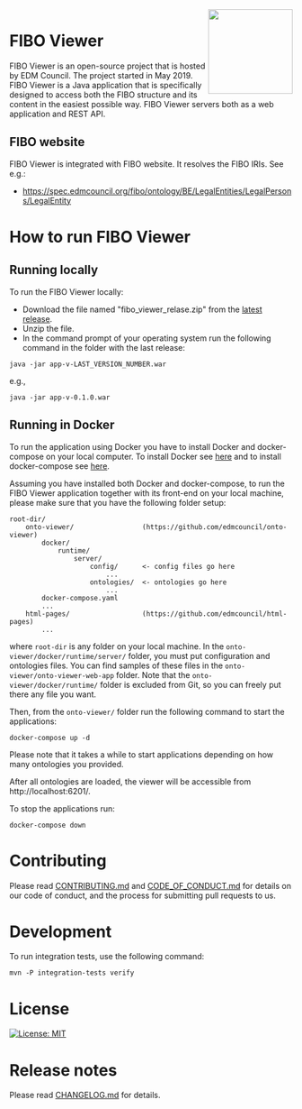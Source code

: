 <img src="https://spec.edmcouncil.org/fibo/htmlpages/master/latest/img/logo.66a988fe.png" width="150" align="right"/>

# FIBO Viewer

FIBO Viewer is an open-source project that is hosted by EDM Council. The project started in May 2019. FIBO Viewer is a Java application that is specifically designed to access both the FIBO structure and its content in the easiest possible way. FIBO Viewer servers both as a web application and REST API.


## FIBO website
FIBO Viewer is integrated with FIBO website. It resolves the FIBO IRIs. See e.g.:

* https://spec.edmcouncil.org/fibo/ontology/BE/LegalEntities/LegalPersons/LegalEntity


# How to run FIBO Viewer

## Running locally

To run the FIBO Viewer locally: 

* Download the file named "fibo\_viewer\_relase.zip" from the [latest release](https://github.com/edmcouncil/fibo-viewer/releases). 
* Unzip the file. 
* In the command prompt of your operating system run the following command in the folder with the last release: 

```
java -jar app-v-LAST_VERSION_NUMBER.war
```
e.g.,

```
java -jar app-v-0.1.0.war
```


## Running in Docker

To run the application using Docker you have to install Docker and docker-compose on your local computer.  To install Docker see [here](https://docs.docker.com/get-docker/) and to install docker-compose see [here](https://docs.docker.com/compose/install/). 

Assuming you have installed both Docker and docker-compose, to run the FIBO Viewer application together with its front-end on your local machine, please make sure that you have the following folder setup:

```
root-dir/
    onto-viewer/                 (https://github.com/edmcouncil/onto-viewer)
        docker/
            runtime/
                server/
                    config/      <- config files go here
                        ...
                    ontologies/  <- ontologies go here
                        ...
        docker-compose.yaml
        ...
    html-pages/                  (https://github.com/edmcouncil/html-pages)
        ...
```

where `root-dir` is any folder on your local machine.  In the `onto-viewer/docker/runtime/server/` folder, you must put configuration and ontologies files.  You can find samples of these files in the `onto-viewer/onto-viewer-web-app` folder.  Note that the `onto-viewer/docker/runtime/` folder is excluded from Git, so you can freely put there any file you want.

Then, from the `onto-viewer/` folder run the following command to start the applications:

```
docker-compose up -d
```

Please note that it takes a while to start applications depending on how many ontologies you provided.

After all ontologies are loaded, the viewer will be accessible from http://localhost:6201/.

To stop the applications run:

```
docker-compose down
```


# Contributing
Please read [CONTRIBUTING.md](CONTRIBUTING.md) and [CODE_OF_CONDUCT.md](CODE_OF_CONDUCT.md) for details on our code of conduct, and the process for submitting pull requests to us.


# Development

To run integration tests, use the following command:

```shell
mvn -P integration-tests verify
```


# License
[![License: MIT](https://img.shields.io/badge/License-MIT-yellow.svg)](LICENSE)


# Release notes

Please read [CHANGELOG.md](CHANGELOG.md) for details.
